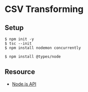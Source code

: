 # CSV Transforming

## Setup

    $ npm init -y
    $ tsc --init
    $ npm install nodemon concurrently

    $ npm install @types/node

## Resource

- [Node.js API](https://nodejs.org/api/)
